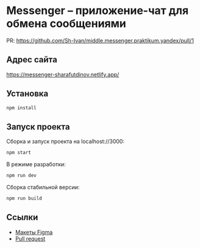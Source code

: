 # Messenger – приложение-чат для обмена сообщениями

PR: https://github.com/Sh-Ivan/middle.messenger.praktikum.yandex/pull/1

## Адрес сайта

https://messenger-sharafutdinov.netlify.app/

## Установка

```bash
npm install
```

## Запуск проекта

Сборка и запуск проекта на localhost://3000:

```bash
npm start
```

В режиме разработки:

```bash
npm run dev
```

Сборка стабильной версии:

```bash
npm run build
```

## Ссылки

-   [Макеты Figma](https://www.figma.com/file/oswzyNtaNEE3b2kOYA6zHu/Chat-messenger?node-id=0%3A1)
-   [Pull request](https://github.com/Sh-Ivan/middle.messenger.praktikum.yandex/pull/1)
